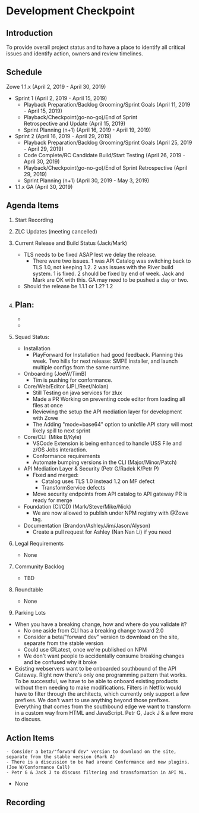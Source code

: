 # Development Checkpoint

Introduction
------------
To provide overall project status and to have a place to identify all critical issues and identify action, owners and review timelines.

Schedule
--------
Zowe 1.1.x (April 2, 2019 -	April 30, 2019)
- Sprint 1 (April 2, 2019	- April 15, 2019)
  - Playback Preparation/Backlog Grooming/Sprint Goals (April 11, 2019 - April 15, 2019)
  - Playback/Checkpoint(go-no-go)/End of Sprint Retrospective and Update (April 15, 2019)
  - Sprint Planning (n+1) (April 16, 2019 - April 19, 2019)
- Sprint 2 (April 16, 2019 - April 29, 2019)
  - Playback Preparation/Backlog Grooming/Sprint Goals (April 25, 2019 - April 29, 2019)
  - Code Complete/RC Candidate Build/Start Testing (April 26, 2019 - April 30, 2019)
  - Playback/Checkpoint(go-no-go)/End of Sprint Retrospective (April 29, 2019)
  - Sprint Planning (n+1) (April 30, 2019	- May 3, 2019)
- 1.1.x GA (April 30, 2019)


Agenda Items
------------
1. Start Recording
2. ZLC Updates (meeting cancelled)
3. Current Release and Build Status (Jack/Mark)
    - TLS needs to be fixed ASAP lest we delay the release.
       - There were two issues.  1 was API Catalog was switching back to TLS 1.0, not keeping 1.2.  2 was issues with the River build system.  1 is fixed.  2 should be fixed by end of week.  Jack and Mark are OK with this.  GA may need to be pushed a day or two.
    - Should the release be 1.1.1 or 1.2?  1.2
4. Plan:
    - 
    -
    -
5. Squad Status:
    - Installation
      - PlayForward for Installation had good feedback.  Planning this week.  Two hills for next release: SMPE installer, and launch multiple configs from the same runtime.
    - Onboarding (JoeW/TimB)
      - Tim is pushing for conformance.
    - Core/Web/Editor (JPL/Reet/Nolan)
      - Still Testing on java services for zlux
      - Made a PR Working on preventing code editor from loading all files at once
      - Reviewing the setup the API mediation layer for development with Zowe
      - The Adding "mode=base64" option to unixfile API story will most likely spill to next sprint
    - Core/CLI  (Mike B/Kyle)
      - VSCode Extension is being enhanced to handle USS File and z/OS Jobs interaction.
      - Conformance requirements
      - Automate bumping versions in the CLI (Major/Minor/Patch)
    - API Mediation Layer & Security (Petr G/Radek K/Petr P)
      - Fixed and merged: 
        - Catalog uses TLS 1.0 instead 1.2 on MF defect  
        - TransformService defects
      - Move security endpoints from API catalog to API gateway PR is ready for merge             
    - Foundation (CI/CD) (Mark/Steve/Mike/Nick)
      - We are now allowed to publish under NPM registry with @Zowe tag.
    - Documentation (Brandon/Ashley/Jim/Jason/Alyson)
      - Create a pull request for Ashley (Nan Nan Li) if you need


6. Legal Requirements
    - None

7. Community Backlog
    - TBD
8. Roundtable
    - None
9. Parking Lots
  - When you have a breaking change, how and where do you validate it?
    - No one aside from CLI has a breaking change toward 2.0
    - Consider a beta/"forward dev" version to download on the site, separate from the stable version
    - Could use @Latest, once we're published on NPM
    - We don't want people to accidentally consume breaking changes and be confused why it broke
  - Existing webservers want to be onboarded southbound of the API Gateway.  Right now there's only one programming pattern that works.  To be successful, we have to be able to onboard existing products without them needing to make modifications.  Filters in Netflix would have to filter through the architects, which currently only support a few prefixes.  We don't want to use anything beyond those prefixes.  Everything that comes from the southbound edge we want to transform in a custom way from HTML and JavaScript.  Petr G, Jack J & a few more to discuss.

Action Items
------------
    - Consider a beta/"forward dev" version to download on the site, separate from the stable version (Mark A)
    - There is a discussion to be had around Conformance and new plugins. (Joe W/Conformance Call)
    - Petr G & Jack J to discuss filtering and transformation in API ML.

- None


Recording
-------------------------
